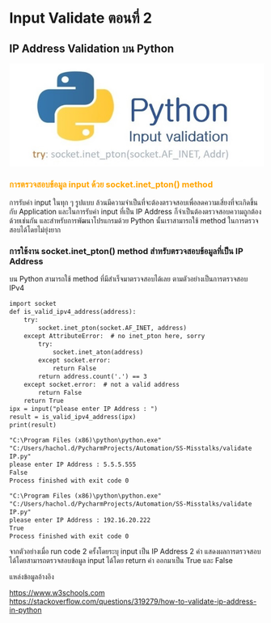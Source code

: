 # Input Validate ตอนที่ 2
## IP Address Validation บน Python

![](img/ip2.jpg)


### <span style="color: orange"> การตรวจสอบข้อมูล input ด้วย socket.inet_pton() method   </span>

การรับค่า input ในทุก ๆ รูปแบบ ล้วนมีความจำเป็นที่จะต้องตรวจสอบเพื่อลดความเสี่ยงที่จะเกิดขึ้นกับ
Application และในการรับค่า input ที่เป็น IP Address ก็จำเป็นต้องตรวจสอบความถูกต้องด้วยเช่นกัน 
และสำหรับการพัฒนาโปรแกรมด้วย Python นั้นเราสามารถใช้ method ในการตรวจสอบได้โดยไม่ยุ่งยาก   

### การใช้งาน socket.inet_pton() method สำหรับตรวจสอบข้อมูลที่เป็น IP Address

บน Python สามารถใช้ method ที่มีสำเร็จมาตรวจสอบได้เลย
ตามตัวอย่างเป็นการตรวจสอบ IPv4 

```
import socket
def is_valid_ipv4_address(address):
    try:
        socket.inet_pton(socket.AF_INET, address)
    except AttributeError:  # no inet_pton here, sorry
        try:
            socket.inet_aton(address)
        except socket.error:
            return False
        return address.count('.') == 3
    except socket.error:  # not a valid address
        return False
    return True
ipx = input("please enter IP Address : ")
result = is_valid_ipv4_address(ipx)
print(result)
```


```
"C:\Program Files (x86)\python\python.exe" "C:/Users/hachol.d/PycharmProjects/Automation/SS-Misstalks/validate IP.py"
please enter IP Address : 5.5.5.555
False
Process finished with exit code 0

```

```
"C:\Program Files (x86)\python\python.exe" "C:/Users/hachol.d/PycharmProjects/Automation/SS-Misstalks/validate IP.py"
please enter IP Address : 192.16.20.222
True
Process finished with exit code 0

```


จากตัวอย่างเมื่อ run code 2 ครั้งโดยระบุ input เป็น IP Address 2 ค่า แสดงผลการตรวจสอบได้โดยสามารถตรวจสอบข้อมูล input ได้โดย return ค่า ออกมาเป็น True และ False

แหล่งข้อมูลอ้างอิง

https://www.w3schools.com
https://stackoverflow.com/questions/319279/how-to-validate-ip-address-in-python




                                                                     






